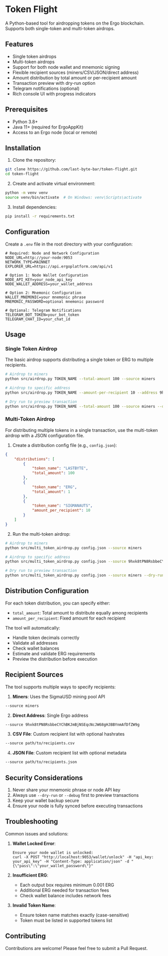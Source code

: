 # Token Flight

A Python-based tool for airdropping tokens on the Ergo blockchain. Supports both single-token and multi-token airdrops.

## Features

- Single token airdrops
- Multi-token airdrops
- Support for both node wallet and mnemonic signing
- Flexible recipient sources (miners/CSV/JSON/direct address)
- Amount distribution by total amount or per-recipient amount
- Transaction preview with dry-run option
- Telegram notifications (optional)
- Rich console UI with progress indicators

## Prerequisites

- Python 3.8+
- Java 11+ (required for ErgoAppKit)
- Access to an Ergo node (local or remote)

## Installation

1. Clone the repository:
```bash
git clone https://github.com/last-byte-bar/token-flight.git
cd token-flight
```

2. Create and activate virtual environment:
```bash
python -m venv venv
source venv/bin/activate  # On Windows: venv\Scripts\activate
```

3. Install dependencies:
```bash
pip install -r requirements.txt
```

## Configuration

Create a `.env` file in the root directory with your configuration:

```env
# Required: Node and Network Configuration
NODE_URL=http://your-node:9053
NETWORK_TYPE=MAINNET
EXPLORER_URL=https://api.ergoplatform.com/api/v1

# Option 1: Node Wallet Configuration
NODE_API_KEY=your_node_api_key
NODE_WALLET_ADDRESS=your_wallet_address

# Option 2: Mnemonic Configuration
WALLET_MNEMONIC=your mnemonic phrase
MNEMONIC_PASSWORD=optional mnemonic password

# Optional: Telegram Notifications
TELEGRAM_BOT_TOKEN=your_bot_token
TELEGRAM_CHAT_ID=your_chat_id
```

## Usage

### Single Token Airdrop

The basic airdrop supports distributing a single token or ERG to multiple recipients.

```bash
# Airdrop to miners
python src/airdrop.py TOKEN_NAME --total-amount 100 --source miners

# Airdrop to specific address
python src/airdrop.py TOKEN_NAME --amount-per-recipient 10 --address 9hxk8tPN8RsbbeCYChBKJmBjNSEqcNcJW68gHJBBYnmAfDfZW9g

# Dry run to preview transaction
python src/airdrop.py TOKEN_NAME --total-amount 100 --source miners --debug
```

### Multi-Token Airdrop

For distributing multiple tokens in a single transaction, use the multi-token airdrop with a JSON configuration file.

1. Create a distribution config file (e.g., `config.json`):

```json
{
    "distributions": [
        {
            "token_name": "LASTBYTE",
            "total_amount": 100
        },
        {
            "token_name": "ERG",
            "total_amount": 1
        },
        {
            "token_name": "SIGMANAUTS",
            "amount_per_recipient": 10
        }
    ]
}
```

2. Run the multi-token airdrop:

```bash
# Airdrop to miners
python src/multi_token_airdrop.py config.json --source miners

# Airdrop to specific address
python src/multi_token_airdrop.py config.json --source 9hxk8tPN8RsbbeCYChBKJmBjNSEqcNcJW68gHJBBYnmAfDfZW9g

# Dry run to preview transaction
python src/multi_token_airdrop.py config.json --source miners --dry-run
```

## Distribution Configuration

For each token distribution, you can specify either:
- `total_amount`: Total amount to distribute equally among recipients
- `amount_per_recipient`: Fixed amount for each recipient

The tool will automatically:
- Handle token decimals correctly
- Validate all addresses
- Check wallet balances
- Estimate and validate ERG requirements
- Preview the distribution before execution

## Recipient Sources

The tool supports multiple ways to specify recipients:

1. **Miners**: Uses the SigmaUSD mining pool API
```bash
--source miners
```

2. **Direct Address**: Single Ergo address
```bash
--source 9hxk8tPN8RsbbeCYChBKJmBjNSEqcNcJW68gHJBBYnmAfDfZW9g
```

3. **CSV File**: Custom recipient list with optional hashrates
```bash
--source path/to/recipients.csv
```

4. **JSON File**: Custom recipient list with optional metadata
```bash
--source path/to/recipients.json
```

## Security Considerations

1. Never share your mnemonic phrase or node API key
2. Always use `--dry-run` or `--debug` first to preview transactions
3. Keep your wallet backup secure
4. Ensure your node is fully synced before executing transactions

## Troubleshooting

Common issues and solutions:

1. **Wallet Locked Error**: 
   ```
   Ensure your node wallet is unlocked:
   curl -X POST "http://localhost:9053/wallet/unlock" -H "api_key: your_api_key" -H "Content-Type: application/json" -d "{\"pass\":\"your_wallet_password\"}"
   ```

2. **Insufficient ERG**:
   - Each output box requires minimum 0.001 ERG
   - Additional ERG needed for transaction fees
   - Check wallet balance includes network fees

3. **Invalid Token Name**:
   - Ensure token name matches exactly (case-sensitive)
   - Token must be listed in supported tokens list

## Contributing

Contributions are welcome! Please feel free to submit a Pull Request.
